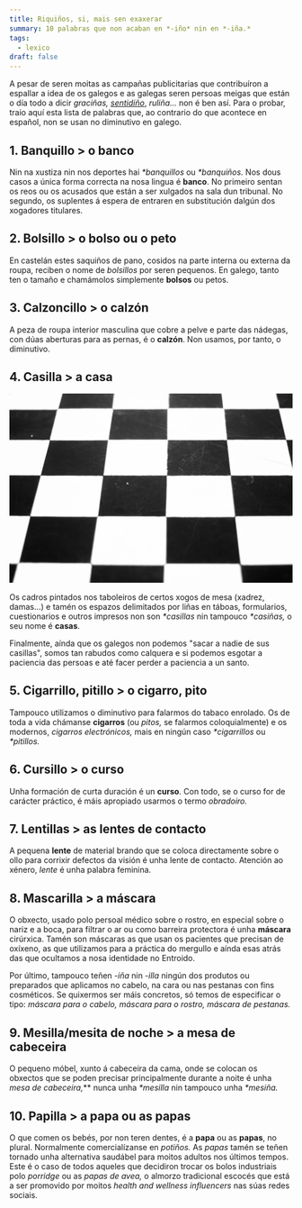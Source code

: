```yaml
---
title: Riquiños, si, mais sen exaxerar
summary: 10 palabras que non acaban en *-iño* nin en *-iña.*
tags:
  - lexico
draft: false
---
```

A pesar de seren moitas as campañas publicitarias que contribuíron a espallar a idea de os galegos e as galegas seren persoas meigas que están o día todo a dicir *graciñas, [sentidiño](https://portaldaspalabras.gal/lexico/mira-que-din/sentidino/)*, *ruliña...* non é ben así. Para o probar, traio aquí esta lista de palabras que, ao contrario do que acontece en español, non se usan no diminutivo en galego.

## 1. Banquillo > o banco

Nin na xustiza nin nos deportes hai *\*banquillos* ou *\*banquiños.* Nos dous casos a única forma correcta na nosa lingua é **banco**. No primeiro sentan os reos ou os acusados que están a ser xulgados na sala dun tribunal. No segundo, os suplentes á espera de entraren en substitución dalgún dos xogadores titulares.

## 2. Bolsillo > o bolso ou o peto

En castelán estes saquiños de pano, cosidos na parte interna ou externa da roupa, reciben o nome de *bolsillos* por seren pequenos. En galego, tanto ten o tamaño e chamámolos simplemente **bolsos** ou petos.

## 3. Calzoncillo > o calzón

A peza de roupa interior masculina que cobre a pelve e parte das nádegas, con dúas aberturas para as pernas, é o **calzón**. Non usamos, por tanto, o diminutivo.

## 4. Casilla > a casa

![](/img/casas_xadrez.jpg)

Os cadros pintados nos taboleiros de certos xogos de mesa (xadrez, damas...) e tamén os espazos delimitados por liñas en táboas, formularios, cuestionarios e outros impresos non son *\*casillas* nin tampouco *\*casiñas,* o seu nome é **casas**.

Finalmente, aínda que os galegos non podemos "sacar a nadie de sus casillas", somos tan rabudos como calquera e si podemos esgotar a paciencia das persoas e até facer perder a paciencia a un santo.

## 5. Cigarrillo, pitillo > o cigarro, pito

Tampouco utilizamos o diminutivo para falarmos do tabaco enrolado. Os de toda a vida chámanse **cigarros** (ou *pitos,* se falarmos coloquialmente) e os modernos, *cigarros electrónicos,* mais en ningún caso *\*cigarrillos* ou *\*pitillos.*

## 6. Cursillo > o curso

Unha formación de curta duración é un **curso**. Con todo, se o curso for de carácter práctico, é máis apropiado usarmos o termo *obradoiro.*

## 7. Lentillas > as lentes de contacto

A pequena **lente** de material brando que se coloca directamente sobre o ollo para corrixir defectos da visión é unha lente de contacto. Atención ao xénero, *lente* é unha palabra feminina.

## 8. Mascarilla > a máscara

O obxecto, usado polo persoal médico sobre o rostro, en especial sobre o nariz e a boca, para filtrar o ar ou como barreira protectora é unha **máscara** cirúrxica. Tamén son máscaras as que usan os pacientes que precisan de oxíxeno, as que utilizamos para a práctica do mergullo e aínda esas atrás das que ocultamos a nosa identidade no Entroido.

Por último, tampouco teñen *\-iña* nin *\-illa* ningún dos produtos ou preparados que aplicamos no cabelo, na cara ou nas pestanas con fins cosméticos. Se quixermos ser máis concretos, só temos de especificar o tipo: *máscara para o cabelo, máscara para o rostro, máscara de pestanas.*

## 9. Mesilla/mesita de noche > a mesa de cabeceira

O pequeno móbel, xunto á cabeceira da cama, onde se colocan os obxectos que se poden precisar principalmente durante a noite é unha **mesa de cabeceira*,*** nunca unha *\*mesilla* nin tampouco unha *\*mesiña.*

## 10. Papilla > a papa ou as papas

O que comen os bebés, por non teren dentes, é a **papa** ou as **papas**, no plural. Normalmente comercialízanse en *potiños.* As *papas* tamén se teñen tornado unha alternativa saudábel para moitos adultos nos últimos tempos. Este é o caso de todos aqueles que decidiron trocar os bolos industriais polo *porridge* ou as *papas de avea,* o almorzo tradicional escocés que está a ser promovido por moitos *health and wellness influencers* nas súas redes sociais.